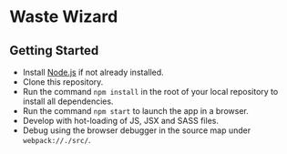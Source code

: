 # Waste Wizard

## Getting Started
* Install [Node.js](https://nodejs.org) if not already installed.
* Clone this repository.
* Run the command `npm install` in the root of your local repository to install all dependencies.
* Run the command `npm start` to launch the app in a browser.
* Develop with hot-loading of JS, JSX and SASS files.
* Debug using the browser debugger in the source map under `webpack://./src/`.